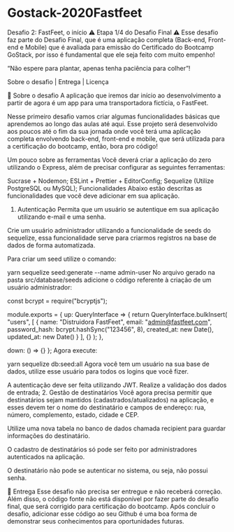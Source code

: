 # Gostack-2020Fastfeet
Desafio 2: FastFeet, o início
⚠️ Etapa 1/4 do Desafio Final ⚠️
Esse desafio faz parte do Desafio Final, que é uma aplicação completa (Back-end, Front-end e Mobile) que é avaliada para emissão do Certificado do Bootcamp GoStack, por isso é fundamental que ele seja feito com muito empenho!

“Não espere para plantar, apenas tenha paciência para colher”!


Sobre o desafio   |    Entrega   |    Licença

🚀 Sobre o desafio
A aplicação que iremos dar início ao desenvolvimento a partir de agora é um app para uma transportadora fictícia, o FastFeet.

Nesse primeiro desafio vamos criar algumas funcionalidades básicas que aprendemos ao longo das aulas até aqui. Esse projeto será desenvolvido aos poucos até o fim da sua jornada onde você terá uma aplicação completa envolvendo back-end, front-end e mobile, que será utilizada para a certificação do bootcamp, então, bora pro código!

Um pouco sobre as ferramentas
Você deverá criar a aplicação do zero utilizando o Express, além de precisar configurar as seguintes ferramentas:

Sucrase + Nodemon;
ESLint + Prettier + EditorConfig;
Sequelize (Utilize PostgreSQL ou MySQL);
Funcionalidades
Abaixo estão descritas as funcionalidades que você deve adicionar em sua aplicação.

1. Autenticação
Permita que um usuário se autentique em sua aplicação utilizando e-mail e uma senha.

Crie um usuário administrador utilizando a funcionalidade de seeds do sequelize, essa funcionalidade serve para criarmos registros na base de dados de forma automatizada.

Para criar um seed utilize o comando:

yarn sequelize seed:generate --name admin-user
No arquivo gerado na pasta src/database/seeds adicione o código referente à criação de um usuário administrador:

const bcrypt = require("bcryptjs");

module.exports = {
  up: QueryInterface => {
    return QueryInterface.bulkInsert(
      "users",
      [
        {
          name: "Distruidora FastFeet",
          email: "admin@fastfeet.com",
          password_hash: bcrypt.hashSync("123456", 8),
          created_at: new Date(),
          updated_at: new Date()
        }
      ],
      {}
    );
  },

  down: () => {}
};
Agora execute:

yarn sequelize db:seed:all
Agora você tem um usuário na sua base de dados, utilize esse usuário para todos os logins que você fizer.

A autenticação deve ser feita utilizando JWT.
Realize a validação dos dados de entrada;
2. Gestão de destinatários
Você agora precisa permitir que destinatários sejam mantidos (cadastrados/atualizados) na aplicação, e esses devem ter o nome do destinatário e campos de endereço: rua, número, complemento, estado, cidade e CEP.

Utilize uma nova tabela no banco de dados chamada recipient para guardar informações do destinatário.

O cadastro de destinatários só pode ser feito por administradores autenticados na aplicação.

O destinatário não pode se autenticar no sistema, ou seja, não possui senha.

📅 Entrega
Esse desafio não precisa ser entregue e não receberá correção. Além disso, o código fonte não está disponível por fazer parte do desafio final, que será corrigido para certificação do bootcamp. Após concluir o desafio, adicionar esse código ao seu Github é uma boa forma de demonstrar seus conhecimentos para oportunidades futuras.
